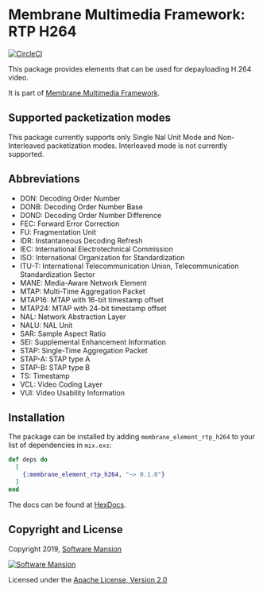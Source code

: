 # Membrane Multimedia Framework: RTP H264
[![CircleCI](https://circleci.com/gh/membraneframework/membrane-element-rtp-h264.svg?style=svg)](https://circleci.com/gh/membraneframework/membrane-element-rtp-h264)

This package provides elements that can be used for depayloading H.264 video.

It is part of [Membrane Multimedia Framework](https://membraneframework.org).

## Supported packetization modes

This package currently supports only
Single Nal Unit Mode and Non-Interleaved packetization modes.
Interleaved mode is not currently supported.

## Abbreviations

* DON:        Decoding Order Number
* DONB:       Decoding Order Number Base
* DOND:       Decoding Order Number Difference
* FEC:        Forward Error Correction
* FU:         Fragmentation Unit
* IDR:        Instantaneous Decoding Refresh
* IEC:        International Electrotechnical Commission
* ISO:        International Organization for Standardization
* ITU-T:      International Telecommunication Union, Telecommunication Standardization Sector
* MANE:       Media-Aware Network Element
* MTAP:       Multi-Time Aggregation Packet
* MTAP16:     MTAP with 16-bit timestamp offset
* MTAP24:     MTAP with 24-bit timestamp offset
* NAL:        Network Abstraction Layer
* NALU:       NAL Unit
* SAR:        Sample Aspect Ratio
* SEI:        Supplemental Enhancement Information
* STAP:       Single-Time Aggregation Packet
* STAP-A:     STAP type A
* STAP-B:     STAP type B
* TS:         Timestamp
* VCL:        Video Coding Layer
* VUI:        Video Usability Information
  

## Installation

The package can be installed by adding `membrane_element_rtp_h264` to your list of dependencies in `mix.exs`:

```elixir
def deps do
  [
    {:membrane_element_rtp_h264, "~> 0.1.0"}
  ]
end
```

The docs can be found at [HexDocs](https://hexdocs.pm/membrane_element_rtp_h264).

## Copyright and License

Copyright 2019, [Software Mansion](https://swmansion.com/?utm_source=git&utm_medium=readme&utm_campaign=membrane)

[![Software Mansion](https://membraneframework.github.io/static/logo/swm_logo_readme.png)](https://swmansion.com/?utm_source=git&utm_medium=readme&utm_campaign=membrane)

Licensed under the [Apache License, Version 2.0](LICENSE)
